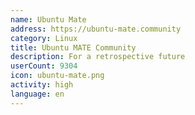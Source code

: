 ```yaml
---
name: Ubuntu Mate
address: https://ubuntu-mate.community
category: Linux
title: Ubuntu MATE Community
description: For a retrospective future
userCount: 9304
icon: ubuntu-mate.png
activity: high
language: en
---
```

